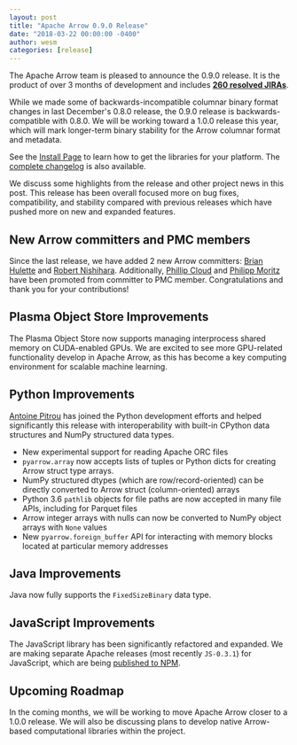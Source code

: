 ```yaml
---
layout: post
title: "Apache Arrow 0.9.0 Release"
date: "2018-03-22 00:00:00 -0400"
author: wesm
categories: [release]
---
```

<!--
{% comment %}
Licensed to the Apache Software Foundation (ASF) under one or more
contributor license agreements.  See the NOTICE file distributed with
this work for additional information regarding copyright ownership.
The ASF licenses this file to you under the Apache License, Version 2.0
(the "License"); you may not use this file except in compliance with
the License.  You may obtain a copy of the License at

http://www.apache.org/licenses/LICENSE-2.0

Unless required by applicable law or agreed to in writing, software
distributed under the License is distributed on an "AS IS" BASIS,
WITHOUT WARRANTIES OR CONDITIONS OF ANY KIND, either express or implied.
See the License for the specific language governing permissions and
limitations under the License.
{% endcomment %}
-->

The Apache Arrow team is pleased to announce the 0.9.0 release. It is the
product of over 3 months of development and includes [**260 resolved
JIRAs**][1].

While we made some of backwards-incompatible columnar binary format changes in
last December's 0.8.0 release, the 0.9.0 release is backwards-compatible with
0.8.0. We will be working toward a 1.0.0 release this year, which will mark
longer-term binary stability for the Arrow columnar format and metadata.

See the [Install Page][2] to learn how to get the libraries for your
platform. The [complete changelog][3] is also available.

We discuss some highlights from the release and other project news in this
post. This release has been overall focused more on bug fixes, compatibility,
and stability compared with previous releases which have pushed more on new and
expanded features.

## New Arrow committers and PMC members

Since the last release, we have added 2 new Arrow committers: [Brian
Hulette][4] and [Robert Nishihara][5]. Additionally, [Phillip Cloud][6] and
[Philipp Moritz][7] have been promoted from committer to PMC
member. Congratulations and thank you for your contributions!

## Plasma Object Store Improvements

The Plasma Object Store now supports managing interprocess shared memory on
CUDA-enabled GPUs. We are excited to see more GPU-related functionality develop
in Apache Arrow, as this has become a key computing environment for scalable
machine learning.

## Python Improvements

[Antoine Pitrou][8] has joined the Python development efforts and helped
significantly this release with interoperability with built-in CPython data
structures and NumPy structured data types.

* New experimental support for reading Apache ORC files
* `pyarrow.array` now accepts lists of tuples or Python dicts for creating
  Arrow struct type arrays.
* NumPy structured dtypes (which are row/record-oriented) can be directly
  converted to Arrow struct (column-oriented) arrays
* Python 3.6 `pathlib` objects for file paths are now accepted in many file
  APIs, including for Parquet files
* Arrow integer arrays with nulls can now be converted to NumPy object arrays
  with `None` values
* New `pyarrow.foreign_buffer` API for interacting with memory blocks located
  at particular memory addresses

## Java Improvements

Java now fully supports the `FixedSizeBinary` data type.

## JavaScript Improvements

The JavaScript library has been significantly refactored and expanded. We are
making separate Apache releases (most recently `JS-0.3.1`) for JavaScript,
which are being [published to NPM][9].

## Upcoming Roadmap

In the coming months, we will be working to move Apache Arrow closer to a 1.0.0
release. We will also be discussing plans to develop native Arrow-based
computational libraries within the project.

[1]: https://issues.apache.org/jira/issues/?jql=project%20%3D%20ARROW%20AND%20status%20in%20(Resolved%2C%20Closed)%20AND%20fixVersion%20%3D%200.9.0
[2]: https://arrow.apache.org/install
[3]: https://arrow.apache.org/release/0.8.0.html
[4]: https://github.com/theneuralbit
[5]: https://github.com/robertnishihara
[6]: https://github.com/cpcloud
[7]: https://github.com/pcmoritz
[8]: https://github.com/pitrou
[9]: https://www.npmjs.com/package/apache-arrow